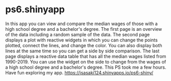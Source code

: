 # ps6.shinyapp
In this app you can view and compare the median wages of those with a high school degree and a bachelor's degree.
The first page is an overview of the data including a random sample of the data. The second page displays a plot 
with reactive widgets in which you can change the points plotted, connect the lines, and change the color. You can
also display both lines at the same time so you can get a side by side comparison. The last page displays a reactive
data table that has all the median wages listed from 1990-2019. You can use the widget on the side to change from 
the wages of a high school degree and a bachelor's degree. This PS took me a few hours. Have fun exploring my app.
https://jsasaki124.shinyapps.io/ps6-shiny/
